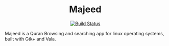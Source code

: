 <h1 align="center">Majeed</h1>
<p align="center">
<a href="https://github.com/akiraux/Akira/actions"><img src="https://github.com/akiraux/Akira/workflows/CI/badge.svg"
            alt="Build Status"></a>
</p>

Majeed is a Quran Browsing and searching app for linux operating systems, built with Gtk+ and Vala.
